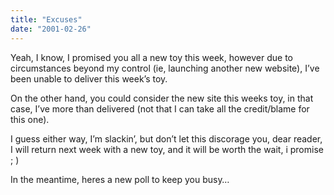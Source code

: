 ```yaml
---
title: "Excuses"
date: "2001-02-26"
---
```


<div class="content">
<p>Yeah, I know, I promised you all a new toy this week, however due to
circumstances beyond my control (ie, launching another new website), I’ve been
unable to deliver this week’s toy.</p>
<p>On the other hand, you could consider the new site this weeks toy, in that
case, I’ve more than delivered (not that I can take all the credit/blame for
this one).</p>
<p>I guess either way, I’m slackin’, but don’t let this discorage you, dear
reader, I will return next week with a new toy, and it will be worth the wait,
i promise ; )</p>
<p>In the meantime, heres a new poll to keep you busy…</p>
</div>
